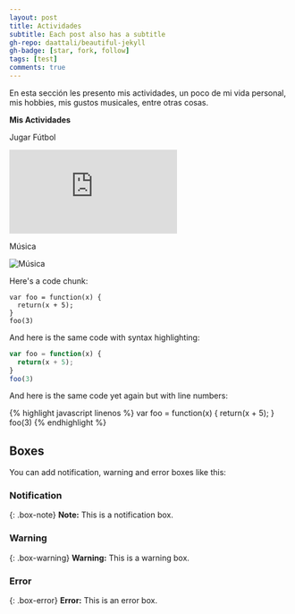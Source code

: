 ```yaml
---
layout: post
title: Actividades
subtitle: Each post also has a subtitle
gh-repo: daattali/beautiful-jekyll
gh-badge: [star, fork, follow]
tags: [test]
comments: true
---
```


En esta sección les presento mis actividades, un poco de mi vida personal, mis hobbies, mis gustos musicales, entre otras cosas. 

**Mis Actividades**



Jugar Fútbol

![Fútbol](https://as.com/masdeporte/2021/08/18/reportajes/1629287252_471087.html)

Música

![Música](https://concepto.de/musica/)

Here's a code chunk:

~~~
var foo = function(x) {
  return(x + 5);
}
foo(3)
~~~

And here is the same code with syntax highlighting:

```javascript
var foo = function(x) {
  return(x + 5);
}
foo(3)
```

And here is the same code yet again but with line numbers:

{% highlight javascript linenos %}
var foo = function(x) {
  return(x + 5);
}
foo(3)
{% endhighlight %}

## Boxes
You can add notification, warning and error boxes like this:

### Notification

{: .box-note}
**Note:** This is a notification box.

### Warning

{: .box-warning}
**Warning:** This is a warning box.

### Error

{: .box-error}
**Error:** This is an error box.
